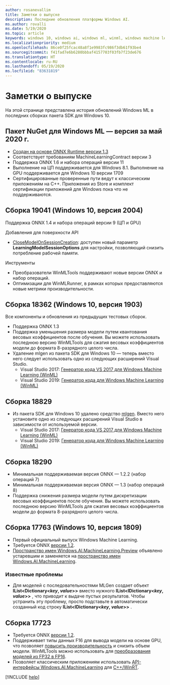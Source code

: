 ```yaml
---
author: rosanevallim
title: Заметки о выпуске
description: Последние обновления платформы Windows AI.
ms.author: rovalli
ms.date: 5/19/2020
ms.topic: article
keywords: windows 10, windows ai, windows ml, winml, windows machine learning
ms.localizationpriority: medium
ms.openlocfilehash: 86ce0f25fcac48a8f1e9983fc986f3db61f93be4
ms.sourcegitcommit: f41fad7e6b6280bbbaf4157703f03fb7f23de676
ms.translationtype: HT
ms.contentlocale: ru-RU
ms.lasthandoff: 05/19/2020
ms.locfileid: "83631819"
---
```

# <a name="release-notes"></a>Заметки о выпуске

На этой странице представлена история обновлений Windows ML в последних сборках пакета SDK для Windows 10.


## <a name="windows-ml-nuget-package---may-2020-version"></a>Пакет NuGet для Windows ML — версия за май 2020 г. 

- [Создан на основе ONNX Runtime версии 1.3](https://github.com/microsoft/onnxruntime/blob/master/docs/HighLevelDesign.md#the-onnx-runtime-and-windows-os-integration)
- Соответствует требованиям MachineLearningContract версии 3 
- Поддержка ONNX 1.6 и набора операций версии 11 
- Выполнение на ЦП поддерживается для Windows 8.1. Выполнение на GPU поддерживается для Windows 10 версии 1709 
- Сертифицированные проверенные пути ведут к классическим приложениям на C++. Приложения из Store и комплект сертификации приложений для Windows пока что не поддерживаются. 

## <a name="build-19041-windows-10-version-2004"></a>Сборка 19041 (Windows 10, версия 2004)

Поддержка ONNX 1.4 и набора операций версии 9 (ЦП и GPU) 

Добавления для поверхности API
* [CloseModelOnSessionCreation](https://docs.microsoft.com/uwp/api/windows.ai.machinelearning.learningmodelsessionoptions.closemodelonsessioncreation?view=winrt-19041): доступен новый параметр **LearningModelSessionOptions** для настройки, позволяющий снизить потребление рабочей памяти.

Инструменты

* Преобразователи WinMLTools поддерживают новые версии ONNX и набор операций.  
* Оптимизации для WinMLRunner, в рамках которых предоставляются новые метрики производительности. 

## <a name="build-18362-windows-10-version-1903"></a>Сборка 18362 (Windows 10, версия 1903)

Все компоненты и обновления из предыдущих тестовых сборок.

* Поддержка ONNX 1.3
* Поддержка уменьшения размера модели путем квантования весовых коэффициентов после обучения. Вы можете использовать последнюю версию WinMLTools для сжатия весовых коэффициентов модели до формата 8-разрядного целого числа.
* Удаление mlgen из пакета SDK для Windows 10 — теперь вместо него следует использовать одно из следующих расширений Visual Studio.
    * Visual Studio 2017: [Генератор кода VS 2017 для Windows Machine Learning (WinML)](https://marketplace.visualstudio.com/items?itemName=WinML.mlgen)
    * Visual Studio 2019: [Генератор кода для Windows Machine Learning (WinML)](https://marketplace.visualstudio.com/items?itemName=WinML.mlgenv2)

## <a name="build-18829"></a>Сборка 18829

* Из пакета SDK для Windows 10 удалено средство [mlgen](mlgen.md). Вместо него установите одно из следующих расширений Visual Studio в зависимости от используемой версии.
    * Visual Studio 2017: [Генератор кода VS 2017 для Windows Machine Learning (WinML)](https://marketplace.visualstudio.com/items?itemName=WinML.mlgen)
    * Visual Studio 2019: [Генератор кода для Windows Machine Learning (WinML)](https://marketplace.visualstudio.com/items?itemName=WinML.mlgenv2)

## <a name="build-18290"></a>Сборка 18290
- Минимальная поддерживаемая версия ONNX — 1.2.2 (набор операций 7)
- Минимальная поддерживаемая версия ONNX — 1.3 (набор операций 8)
- Поддержка снижения размера модели путем дискретизации весовых коэффициентов после обучения. Вы можете использовать последнюю версию WinMLTools для сжатия весовых коэффициентов модели до формата 8-разрядного целого числа.

## <a name="build-17763-windows-10-version-1809"></a>Сборка 17763 (Windows 10, версия 1809)

* Первый официальный выпуск Windows Machine Learning.
* Требуется ONNX [версии 1.2](https://github.com/onnx/onnx/tree/rel-1.2.2).
* [Пространство имен Windows.AI.MachineLearning.Preview](https://docs.microsoft.com/uwp/api/windows.ai.machinelearning.preview) объявлено устаревшим и заменяется на [пространство имен Windows.AI.MachineLearning](https://docs.microsoft.com/uwp/api/windows.ai.machinelearning).

### <a name="known-issues"></a>Известные проблемы

* Для моделей с последовательностями MLGen создает объект **IList&lt;Dictionary&lt;*key*, *value*&gt;&gt;** вместо нужного **IList&lt;IDictionary&lt;*key*, *value*&gt;&gt;** , что приводит к выдаче пустых результатов. Чтобы устранить эту проблему, просто подставьте в автоматически созданный код строку **IList&lt;IDictionary&lt;*key*, *value*&gt;&gt;** .

## <a name="build-17723"></a>Сборка 17723

- Требуется ONNX [версии 1.2](https://github.com/onnx/onnx/tree/rel-1.2.2).
- Поддерживает типы данных F16 для вывода модели на основе GPU, что позволяет [повысить производительность](performance-memory.md) и снизить объем модели. WinMLTools можно использовать для [преобразования моделей из FP32 в FP16](convert-model-winmltools.md#convert-to-floating-point-16).
- Позволяет классическим приложениям использовать [API-интерфейсы Windows.AI.MachineLearning](https://docs.microsoft.com/uwp/api/windows.ai.machinelearning) для [C++/WinRT](https://docs.microsoft.com/windows/uwp/cpp-and-winrt-apis/).

[!INCLUDE [help](../includes/get-help.md)]
